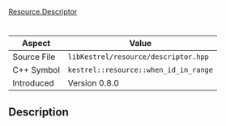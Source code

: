 [Resource.Descriptor](index.md)
# 
| Aspect | Value |
| --- | --- |
| Source File | `libKestrel/resource/descriptor.hpp` |
| C++ Symbol | `kestrel::resource::when_id_in_range` |
| Introduced | Version 0.8.0 |
## Description
